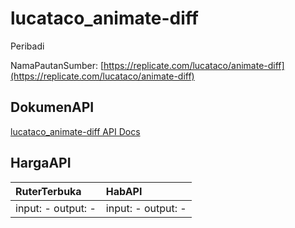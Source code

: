 # lucataco_animate-diff

Peribadi

NamaPautanSumber: [https://replicate.com/lucataco/animate-diff](https://replicate.com/lucataco/animate-diff)

## DokumenAPI

[lucataco_animate-diff API Docs](../apis/kl/lucataco_animate-diff.md)

## HargaAPI

| RuterTerbuka | HabAPI |
|:---|:---|
| input: - output: - | input: - output: - |
